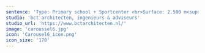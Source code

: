 ```yaml
---
sentence: 'Type: Primary school + Sportcenter <br>Surface: 2.500 m<sup>2</sup> <br>Software: Revit, Adobe Suite'
studio: 'bct architecten, ingenieurs & adviseurs'
studio_url: 'https://www.bctarchitecten.nl/'
image: 'caroussel6.jpg'
icon: 'Carousel6_icon.png'
icon_size: '170'
---
```


